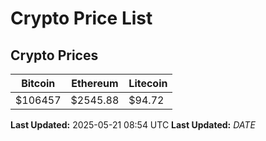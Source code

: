 # Crypto Price List

## Crypto Prices
| Bitcoin | Ethereum | Litecoin |
| ------- | -------- | -------- |
| $106457 | $2545.88 | $94.72 |
**Last Updated:** 2025-05-21 08:54 UTC
**Last Updated:** $DATE$
